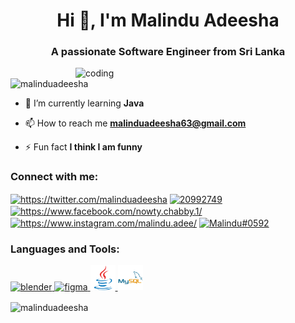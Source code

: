 <h1 align="center">Hi 👋, I'm Malindu Adeesha</h1>
<h3 align="center">A passionate Software Engineer from Sri Lanka</h3>
<img align ="right"alt="coding"width="400"src="https://i.pinimg.com/originals/e8/f4/53/e8f453469a3ec97ecd354df465d73913.gif">

<p align="left"> <img src="https://komarev.com/ghpvc/?username=malinduadeesha&label=Profile%20views&color=0e75b6&style=flat" alt="malinduadeesha" /> </p>

- 🌱 I’m currently learning **Java**

- 📫 How to reach me **malinduadeesha63@gmail.com**

- ⚡ Fun fact **I think I am funny**

<h3 align="left">Connect with me:</h3>
<p align="left">
<a href="https://twitter.com/https://twitter.com/malinduadeesha" target="blank"><img align="center" src="https://raw.githubusercontent.com/rahuldkjain/github-profile-readme-generator/master/src/images/icons/Social/twitter.svg" alt="https://twitter.com/malinduadeesha" height="30" width="40" /></a>
<a href="https://stackoverflow.com/users/20992749" target="blank"><img align="center" src="https://raw.githubusercontent.com/rahuldkjain/github-profile-readme-generator/master/src/images/icons/Social/stack-overflow.svg" alt="20992749" height="30" width="40" /></a>
<a href="https://fb.com/https://www.facebook.com/nowty.chabby.1/" target="blank"><img align="center" src="https://raw.githubusercontent.com/rahuldkjain/github-profile-readme-generator/master/src/images/icons/Social/facebook.svg" alt="https://www.facebook.com/nowty.chabby.1/" height="30" width="40" /></a>
<a href="https://instagram.com/https://www.instagram.com/malindu.adee/" target="blank"><img align="center" src="https://raw.githubusercontent.com/rahuldkjain/github-profile-readme-generator/master/src/images/icons/Social/instagram.svg" alt="https://www.instagram.com/malindu.adee/" height="30" width="40" /></a>
<a href="https://discord.gg/Malindu#0592" target="blank"><img align="center" src="https://raw.githubusercontent.com/rahuldkjain/github-profile-readme-generator/master/src/images/icons/Social/discord.svg" alt="Malindu#0592" height="30" width="40" /></a>
</p>

<h3 align="left">Languages and Tools:</h3>
<p align="left"> <a href="https://www.blender.org/" target="_blank" rel="noreferrer"> <img src="https://download.blender.org/branding/community/blender_community_badge_white.svg" alt="blender" width="40" height="40"/> </a> <a href="https://www.figma.com/" target="_blank" rel="noreferrer"> <img src="https://www.vectorlogo.zone/logos/figma/figma-icon.svg" alt="figma" width="40" height="40"/> </a> <a href="https://www.java.com" target="_blank" rel="noreferrer"> <img src="https://raw.githubusercontent.com/devicons/devicon/master/icons/java/java-original.svg" alt="java" width="40" height="40"/> </a> <a href="https://www.mysql.com/" target="_blank" rel="noreferrer"> <img src="https://raw.githubusercontent.com/devicons/devicon/master/icons/mysql/mysql-original-wordmark.svg" alt="mysql" width="40" height="40"/> </a> </p>

<p><img align="center" src="https://github-readme-streak-stats.herokuapp.com/?user=malinduadeesha&" alt="malinduadeesha" /></p>
